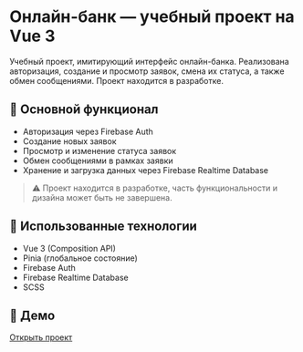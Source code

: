 # Онлайн-банк — учебный проект на Vue 3

Учебный проект, имитирующий интерфейс онлайн-банка. Реализована авторизация, создание и просмотр заявок, смена их статуса, а также обмен сообщениями. Проект находится в разработке.

## 🔐 Основной функционал

- Авторизация через Firebase Auth
- Создание новых заявок
- Просмотр и изменение статуса заявок
- Обмен сообщениями в рамках заявки
- Хранение и загрузка данных через Firebase Realtime Database

> ⚠️ Проект находится в разработке, часть функциональности и дизайна может быть не завершена.

## 🔧 Использованные технологии

- Vue 3 (Composition API)
- Pinia (глобальное состояние)
- Firebase Auth
- Firebase Realtime Database
- SCSS

## 🔗 Демо

[Открыть проект](https://vrbdas.github.io/vue-result/)
